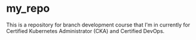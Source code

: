 # my_repo
This is a repository for branch development course that I'm in currently for Certified Kubernetes Administrator (CKA) and Certified DevOps.